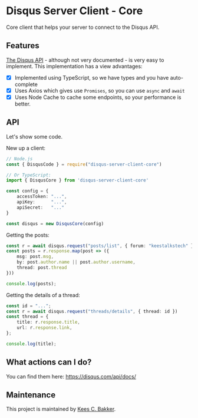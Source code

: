 # Disqus Server Client - Core
Core client that helps your server to connect to the Disqus API.

## Features
<a href="https://disqus.com/api/docs/">The Disqus API</a> - although not very documented - is very easy to implement. This implementation has a view advantages:

- [x] Implemented using TypeScript, so we have types and you have auto-complete
- [x] Uses Axios which gives use `Promises`, so you can use `async` and `await`
- [x] Uses Node Cache to cache some endpoints, so your performance is better.

## API
Let's show some code.

New up a client:

```typescript
// Node.js
const { DisqusCode } = require("disqus-server-client-core")

// Or TypeScript:
import { DisqusCore } from 'disqus-server-client-core'

const config = {
    accessToken: "...",
    apiKey:      "...",
    apiSecret:   "..."
}

const disqus = new DisqusCore(config)
```

Getting the posts:
```typescript
const r = await disqus.request("posts/list", { forum: "keestalkstech" })
const posts = r.response.map(post => ({
    msg: post.msg,
    by: post.author.name || post.author.username,
    thread: post.thread
}))

console.log(posts);
```

Getting the details of a thread:
```typescript
const id = "...";
const r = await disqus.request("threads/details", { thread: id })
const thread = {
    title: r.response.title,
    url: r.response.link,
};

console.log(title);
```

## What actions can I do?
You can find them here: https://disqus.com/api/docs/


## Maintenance
This project is maintained by <a href="https://keestalkstech.com/">Kees C. Bakker</a>.